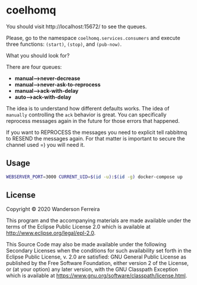 # coelhomq

You should visit http://localhost:15672/ to see the queues.

Please, go to the namespace `coelhomq.services.consumers` and execute
three functions: `(start)`, `(stop)`, and `(pub-now)`.

What you should look for?

There are four queues:

- **manual-->never-decrease**
- **manual-->never-ask-to-reprocess**
- **manual-->ack-with-delay**
- **auto-->ack-with-delay**

The idea is to understand how different defaults works. The idea of
`manually` controlling the `ack` behavior is great. You can
specifically reprocess messages again in the future for those errors
that happened.


If you want to REPROCESS the messages you need to explicit tell
rabbitmq to RESEND the messages again. For that matter is
important to secure the channel used =) you will need it.


## Usage

```bash
WEBSERVER_PORT=3000 CURRENT_UID=$(id -u):$(id -g) docker-compose up
```

## License

Copyright © 2020 Wanderson Ferreira

This program and the accompanying materials are made available under the
terms of the Eclipse Public License 2.0 which is available at
http://www.eclipse.org/legal/epl-2.0.

This Source Code may also be made available under the following Secondary
Licenses when the conditions for such availability set forth in the Eclipse
Public License, v. 2.0 are satisfied: GNU General Public License as published by
the Free Software Foundation, either version 2 of the License, or (at your
option) any later version, with the GNU Classpath Exception which is available
at https://www.gnu.org/software/classpath/license.html.
